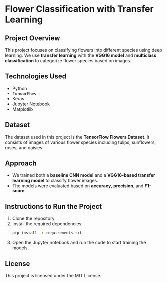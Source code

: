 # Flower Classification with Transfer Learning

## Project Overview
This project focuses on classifying flowers into different species using deep learning. We use **transfer learning** with the **VGG16 model** and **multiclass classification** to categorize flower species based on images.

## Technologies Used
- Python
- TensorFlow
- Keras
- Jupyter Notebook
- Matplotlib

## Dataset
The dataset used in this project is the **TensorFlow Flowers Dataset**. It consists of images of various flower species including tulips, sunflowers, roses, and daisies.

## Approach
- We trained both a **baseline CNN model** and a **VGG16-based transfer learning model** to classify flower images.
- The models were evaluated based on **accuracy**, **precision**, and **F1-score**.

## Instructions to Run the Project
1. Clone the repository.
2. Install the required dependencies:
    ```bash
    pip install -r requirements.txt
    ```
3. Open the Jupyter notebook and run the code to start training the models.

## License
This project is licensed under the MIT License.
